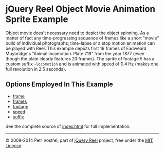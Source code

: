jQuery Reel Object Movie Animation Sprite Example
=================================================

Object movie does't necessary need to depict the object spinning. As a matter
of fact any time-progressing sequence of frames like a short "movie" build of
individual photographs, time-lapse or a stop motion animation can be played
with Reel. This example depicts first 19 frames of Eadweard Muybridge's
"Animal locomotion. Plate 719" from the year 1877 (even though the plate
clearly features 20 frames). The sprite of footage 5 has a custom suffix
`-locomotion` and is animated with speed of 0.4 Hz (makes one full revolution
in 2.5 seconds).


Options Employed In This Example
--------------------------------

- [frame](http://reel360.org/reel#frame)
- [frames](http://reel360.org/reel#frames)
- [footage](http://reel360.org/reel#footage)
- [speed](http://reel360.org/reel#speed)
- [suffix](http://reel360.org/reel#suffix)

See the complete source of [index.html](index.html) for full
implementation.


---
&copy; 2009-2014 Petr Vostřel, part of [jQuery Reel][reel] project, free under the [MIT License][license]



[reel]:http://reel360.org
[license]:https://raw.github.com/introquest/jquery.reel/master/MIT-LICENSE.txt
